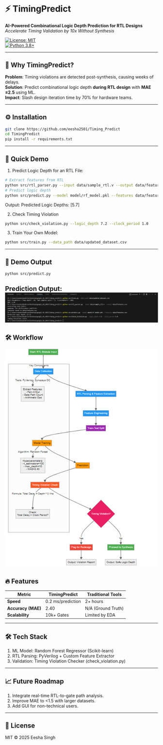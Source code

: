 # ⚡ TimingPredict  
**AI-Powered Combinational Logic Depth Prediction for RTL Designs**  
*Accelerate Timing Validation by 10x Without Synthesis*  

[![License: MIT](https://img.shields.io/badge/License-MIT-yellow.svg)](https://opensource.org/licenses/MIT)  
[![Python 3.8+](https://img.shields.io/badge/Python-3.8%2B-blue.svg)](https://www.python.org/)  

---

## 🚀 Why TimingPredict?  
**Problem**: Timing violations are detected post-synthesis, causing weeks of delays.  
**Solution**: Predict combinational logic depth **during RTL design** with **MAE ≤2.5** using ML.  
**Impact**: Slash design iteration time by 70% for hardware teams.  

---

## ⚙️ Installation  
```bash  
git clone https://github.com/eesha2501/Timing_Predict  
cd TimingPredict  
pip install -r requirements.txt  
```
---
## 🎯 Quick Demo
1. Predict Logic Depth for an RTL File:
```bash 
# Extract features from RTL  
python src/rtl_parser.py --input data/sample_rtl.v --output data/features.csv  
# Predict logic depth  
python src/predict.py --model model/rf_model.pkl --features data/features.csv  
```
Output: Predicted Logic Depths: [5.7]

2. Check Timing Violation
```bash  
python src/check_violation.py --logic_depth 7.2 --clock_period 1.0 
```

3. Train Your Own Model:
```bash  
python src/train.py --data_path data/updated_dataset.csv  
```
---
## 📸 Demo Output  
```bash 
python src/predict.py
```
Prediction Output:  
![Prediction Output](docs/prediction_output.png)
---
## 🛠️ Workflow  
![Workflow](docs/workflow.png)


## 🔥 Features
| Metric               | TimingPredict        | Traditional Tools  |  
|----------------------|----------------------|--------------------|  
| **Speed**            | 0.2 ms/prediction    | 2+ hours           |  
| **Accuracy (MAE)**   | 2.40                 | N/A (Ground Truth) |  
| **Scalability**      | 10k+ Gates           | Limited by EDA     |  

---
## 🛠️ Tech Stack
1. ML Model: Random Forest Regressor (Scikit-learn)
2. RTL Parsing: PyVerilog + Custom Feature Extractor
3. Validation: Timing Violation Checker (check_violation.py)
---
## 📈 Future Roadmap
1. Integrate real-time RTL-to-gate path analysis.
2. Improve MAE to <1.5 with larger datasets.
3. Add GUI for non-technical users.



---
## 📜 License
MIT © 2025 Eesha Singh



